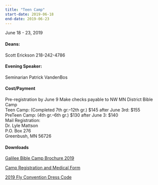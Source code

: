```yaml
---
title: "Teen Camp"
start-date: 2019-06-18
end-date: 2019-06-23
---
```

June 18 - 23, 2019
#### Deans:
Scott Erickson 218-242-4786  
#### Evening Speaker:
Seminarian Patrick VandenBos

#### Cost/Payment 
Pre-registration by June 9
Make checks payable to NW MN District Bible Camp  
Teen Camp: (Completed 7th gr.–12th gr.) $145 after June 3rd: $155  
PreTeen Camp: (4th gr.–6th gr.) $130 after June 3: $140  
Mail Registration:  
Dr. Lyle Mattson  
P.O. Box 276  
Greenbush, MN 56726

#### Downloads

[Galilee Bible Camp Brochure 2019](/files/galilee-bible-camp-2019-brochure.pdf)

[Camp Registration and Medical Form](/files/camp-registration-and-medical-form.pdf)

[2019 Fly Convention Dress Code](/files/2019-fly-convention-dress-code.pdf)
